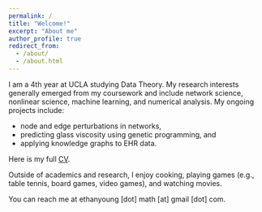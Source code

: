 ```yaml
---
permalink: /
title: "Welcome!"
excerpt: "About me"
author_profile: true
redirect_from: 
  - /about/
  - /about.html
---
```


I am a 4th year at UCLA studying Data Theory. My research interests generally emerged from my coursework and include network science, nonlinear science, machine learning, and numerical analysis. My ongoing projects include:

- node and edge perturbations in networks,
- predicting glass viscosity using genetic programming, and
- applying knowledge graphs to EHR data.

Here is my full <a href="https://github.com/ethanjyoung/ethanjyoung.github.io/raw/master/cv_jan_2023.pdf" download>CV</a>.

Outside of academics and research, I enjoy cooking, playing games (e.g., table tennis, board games, video games), and watching movies.

You can reach me at ethanyoung \[dot\] math \[at\] gmail \[dot\] com.
